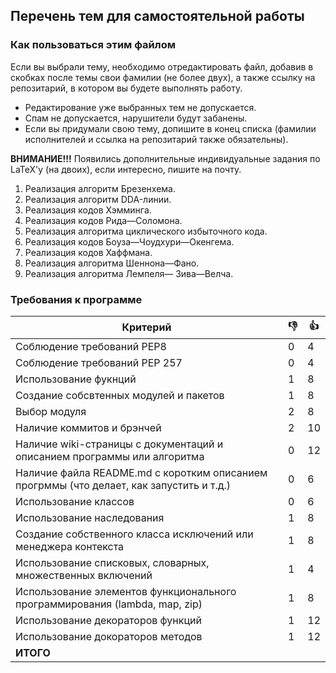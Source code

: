 ## Перечень тем для самостоятельной работы

### Как пользоваться этим файлом

Если вы выбрали тему, необходимо отредактировать файл, добавив в скобках после темы свои фамилии (не более двух), а также ссылку на репозитарий, в котором вы будете выполнять работу.
* Редактирование уже выбранных тем не допускается.
* Спам не допускается, нарушители будут забанены.
* Если вы придумали свою тему, допишите в конец списка (фамилии исполнителей и ссылка на репозитарий также обязательны).

**ВНИМАНИЕ!!!** Появились дополнительные индивидуальные задания по LaTeX'у (на двоих), если интересно, пишите на почту. 

1. Реализация алгоритм Брезенхема.
2. Реализация алгоритм DDA-линии.
3. Реализация кодов Хэмминга.
4. Реализация кодов Рида—Соломона.
5. Реализация алгоритма циклического избыточного кода.
6. Реализация кодов Боуза—Чоудхури—Окенгема.
7. Реализация кодов Хаффмана.
8. Реализация алгоритма Шеннона—Фано.
9. Реализация алгоритма Лемпеля— Зива—Велча.

### Требования к программе

Критерий      | :-1: | :+1: 
------------- | -----|-------
Соблюдение требований PEP8 | 0 | 4
Соблюдение требований PEP 257 | 0 | 4
Использование фукнций | 1 | 8
Создание собсвтенных модулей и пакетов | 1 | 8
Выбор модуля | 2 | 8
Наличие коммитов и брэнчей | 2 | 10
Наличие wiki-страницы с документаций и описанием программы или алгоритма | 0 | 12
Наличие файла README.md с коротким описанием прогрммы (что делает, как запустить и т.д.) | 0 | 6
Использование классов | 0 | 6
Использование наследования | 1 | 8
Создание собственного класса исключений или менеджера контекста | 1 | 8
Использование списковых, словарных, множественных включений | 1 | 4
Использование элементов функционального программирования (lambda, map, zip) | 1 | 8
Использование декораторов функций | 1 | 12
Использование докораторов методов | 1 | 12
**ИТОГО** ||
